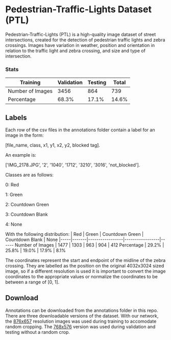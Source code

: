 # Pedestrian-Traffic-Lights Dataset (PTL)

Pedestrian-Traffic-Lights (PTL) is a high-quality image dataset of street intersections, created for the detection of pedestrian traffic lights and zebra crossings. Images have variation in weather, position and orientation in relation to the traffic light and zebra crossing, and size and type of intersection. 

### Stats

| Training | Validation | Testing | Total
|----------|------------|---------|-------
Number of Images | 3456 | 864 | 739 | 5059
Percentage | 68.3% | 17.1% | 14.6% | 100%

## Labels
Each row of the csv files in the annotations folder contain a label for an image in the form:

\[file_name, class, x1, y1, x2, y2, blocked tag\].

An example is:

\['IMG_2178.JPG', '2', '1040', '1712', '3210', '3016', 'not_blocked'\].

Classes are as follows:

0: Red

1: Green

2: Countdown Green

3: Countdown Blank

4: None

With the following distribution:
| Red | Green | Countdown Green | Countdown Blank | None
|-----|-------|-----------------|-----------------|------
Number of Images | 1477 | 1303 | 963 | 904 | 412
Percentage | 29.2% | 25.8% | 19.0% | 17.9% | 8.1%

The coordinates represent the start and endpoint of the midline of the zebra crossing. They are labelled as the position on the original 4032x3024 sized image, so if a different resolution is used it is important to convert the image coordinates to the appropriate values or normalize the coordinates to be between a range of \[0, 1\].

## Download
Annotations can be downloaded from the annotations folder in this repo. 
There are three downloadable versions of the dataset. With our network, the [876x657](https://drive.google.com/open?id=1KhKT3mfcYcdb9Zwq5jZS1bkAJyogHZbZ) resolution images was used during training to accomodate random cropping. The [768x576](https://drive.google.com/open?id=117HUGczZwXFRbuBl7y4cHakH3xQV2Omo) version was used during validation and testing without a random crop. 
